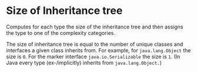 # Size of Inheritance tree

Computes for each type the size of the inheritance tree and then assigns the type to one of the complexity categories.

The size of inheritance tree is equal to the number of unique classes and interfaces a given class inherits from. For example, for `java.lang.Object` the size is `0`. For the marker interface `java.io.Serializable` the size is `1`. (In Java every type (ex-/implicitly) inherits from `java.lang.Object.`)

